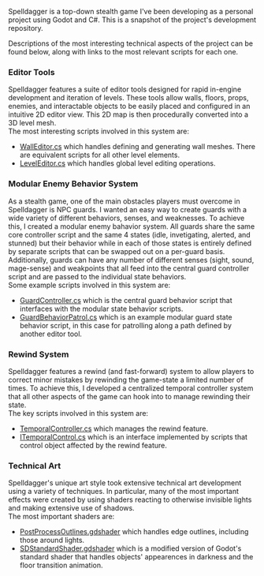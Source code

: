 Spelldagger is a top-down stealth game I've been developing as a personal project using Godot and C#. This is a snapshot of the project's development repository.

Descriptions of the most interesting technical aspects of the project can be found below, along with links to the most relevant scripts for each one.

### Editor Tools
Spelldagger features a suite of editor tools designed for rapid in-engine development and iteration of levels. These tools allow walls, floors, props, enemies, and interactable objects to be easily placed and configured in an intuitive 2D editor view. This 2D map is then procedurally converted into a 3D level mesh.\
The most interesting scripts involved in this system are:
- [WallEditor.cs](Prefabs/Wall/WallEditor.cs) which handles defining and generating wall meshes. There are equivalent scripts for all other level elements.
- [LevelEditor.cs](Prefabs/Level%20Template/LevelEditor.cs) which handles global level editing operations.

### Modular Enemy Behavior System
As a stealth game, one of the main obstacles players must overcome in Spelldagger is NPC guards. I wanted an easy way to create guards with a wide variety of different behaviors, senses, and weaknesses. To achieve this, I created a modular enemy bahavior system. All guards share the same core controller script and the same 4 states (idle, invetigating, alerted, and stunned) but their behavior while in each of those states is entirely defined by separate scripts that can be swapped out on a per-guard basis. Additionally, guards can have any number of different senses (sight, sound, mage-sense) and weakpoints that all feed into the central guard controller script and are passed to the individual state behaviors.\
Some example scripts involved in this system are:
- [GuardController.cs](Prefabs/Guard/GuardController.cs) which is the central guard behavior script that interfaces with the modular state behavior scripts.
- [GuardBehaviorPatrol.cs](Prefabs/Guard/State%20Behaviors/GuardBehaviorPatrol.cs) which is an example modular guard state behavior script, in this case for patrolling along a path defined by another editor tool.

### Rewind System
Spelldagger features a rewind (and fast-forward) system to allow players to correct minor mistakes by rewinding the game-state a limited number of times. To achieve this, I developed a centralized temporal controller system that all other aspects of the game can hook into to manage rewinding their state.\
The key scripts involved in this system are:
- [TemporalController.cs](Prefabs/Player/Pocketwatch/TemporalController.cs) which manages the rewind feature.
- [ITemporalControl.cs](Prefabs/Player/Pocketwatch/ITemporalControl.cs) which is an interface implemented by scripts that control object affected by the rewind feature.

### Technical Art
Spelldagger's unique art style took extensive technical art development using a variety of techniques. In particular, many of the most important effects were created by using shaders reacting to otherwise invisible lights and making extensive use of shadows.\
The most important shaders are:
- [PostProcessOutlines.gdshader](Prefabs/Camera/PostProcessOutlines.gdshader) which handles edge outlines, including those around lights.
- [SDStandardShader.gdshader](Resources/Shaders/SDStandardShader.gdshader) which is a modified version of Godot's standard shader that handles objects' appearences in darkness and the floor transition animation.
